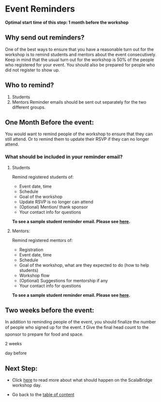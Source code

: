 # Event Reminders

**Optimal start time of this step: 1 month before the workshop**


## Why send out reminders?
One of the best ways to ensure that you have a reasonable turn out for the workshop is to remind students and mentors about the event consecutively. Keep in mind that the usual turn out for the workshop is 50% of the people who registered for your event. You should also be prepared for people who did not register to show up.


## Who to remind?
1. Students
2. Mentors
Reminder emails should be sent out separately for the two different groups.


## One Month Before the event:
You would want to remind people of the workshop to ensure that they can still attend. Or to remind them to update their RSVP if they can no longer attend.

### What should be included in your reminder email?
1. Students
   
   Remind registered students of: 
   - Event date, time
   - Schedule
   - Goal of the workshop
   - Update RSVP is no longer can attend
   - (Optional) Mention/ thank sponsor
   - Your contact info for questions
   
   **To see a sample student reminder email. Please see [here](../sample-emails/reminder-students-one-month.md).**

2. Mentors:

   Remind registered mentors of:
   - Registration
   - Event date, time
   - Schedule
   - Goal of the workshop, what are they expected to do (how to help students)
   - Workshop flow
   - (Optional) Suggestions for mentorship if any
   - Your contact info for questions 


   **To see a sample student reminder email. Please see [here](../sample-emails/reminder-mentors-one-month.md).**



## Two weeks before the event:
In addition to reminding people of the event, you should finalize the number of people who signed up for the event. :heavy_exclamation_mark: Give the final head count to the sponsor to prepare for  food and space.

2 weeks

day before

## Next Step:
- Click [here](./workshop-day.md) to read more about what should happen on the ScalaBridge workshop day.

- Go back to the [table of content](../README.md)